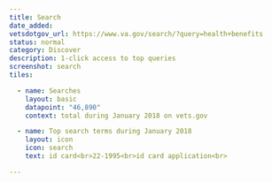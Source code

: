 ```yaml
---
title: Search
date_added:
vetsdotgov_url: https://www.va.gov/search/?query=health+benefits
status: normal
category: Discover
description: 1-click access to top queries
screenshot: search
tiles:

  - name: Searches
    layout: basic
    datapoint: "46,890"
    context: total during January 2018 on vets.gov

  - name: Top search terms during January 2018
    layout: icon
    icon: search
    text: id card<br>22-1995<br>id card application<br>

---
```

